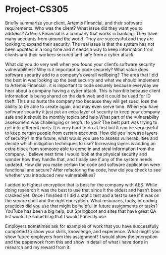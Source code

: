 # Project-CS305
Briefly summarize your client, Artemis Financial, and their software requirements. Who was the client? What issue did they want you to address?
Artemis Financial is a company that works in banking. They have many accounts from around the world. They are successful and they are looking to expand their security. The real issue is that the system has not been updated in a long time and it needs a way to keep information from clients and their workers secured and safe from a cyber attack. 

What did you do very well when you found your client’s software security vulnerabilities? Why is it important to code securely? What value does software security add to a company’s overall wellbeing?
The area that I did the best in was looking up the best security and what we should implement to Artemis Financial . it is important to code securely because everyday we hear about a company having a cyber attack. This is horrible because client information is being shared on the dark web and it could be used for ID theft. This also hurts the company too because they will get sued, lose the ability to be able to create again, and may even serve time. When you have software security it just put an extra layer of security to keep your company safe and it should be monthly topics and help 
What part of the vulnerability assessment was challenging or helpful to you?
The best part was trying to get into different ports. It is very hard to do at first but it can be very useful to keep certain people from certain accounts.
How did you increase layers of security? In the future, what would you use to assess vulnerabilities and decide which mitigation techniques to use?
Increasing layers is adding an extra block from someone able to come in and steal information from the company. I believe next time I would look at the physical security and wonder how they handle that, and finally see if any of the system needs updated.
 How did you make certain the code and software application were functional and secure? After refactoring the code, how did you check to see whether you introduced new vulnerabilities?

I added to highest encryption that is best for the company with AES. While doing research it was the best to use that since it the oldest and hasn’t been cracked yet. Once i finished it I did a static test and a test to see if it was on the secure shell and the right encryption. 
What resources, tools, or coding practices did you use that might be helpful in future assignments or tasks?
YouTube has been a big help, but Springboot and sites that have great QA list would be something that I would honestly use. 

Employers sometimes ask for examples of work that you have successfully completed to show your skills, knowledge, and experience. What might you show future employers from this assignment?
I would show the encryption and the paperwork from this and show in detail of what i have done in research and my reward from it. 
